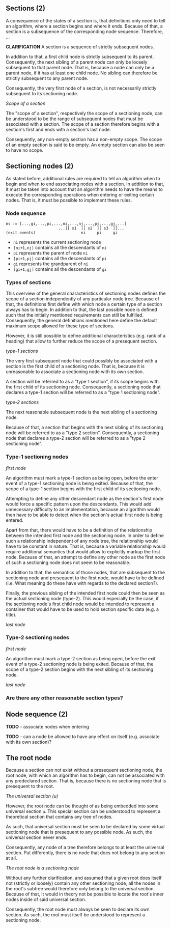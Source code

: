 
<!-- ======================================================================= -->
## Sections (2)

A consequence of the states of a section is, that definitions only need to
tell an algorithm, where a section begins and where it ends. Because of that,
a section is a subsequence of the corresponding node sequence. Therefore, ...

**CLARIFICATION** A section is a sequence of strictly subsequent nodes.

In addition to that, a first child node is strictly subsequent to its parent.
Consequently, the next sibling of a parent node can only be loosely subsequent
to that parent node. That is, because a node can only be a parent node, if it
has at least one child node. No sibling can therefore be strictly subsequent
to any parent node.

Consequently, the very first node of a section, is not necessarily strictly
subsequent to its sectioning node.

*Scope of a section*

The "scope of a section", respectively the scope of a sectioning node, can be
understood to be the range of subsequent nodes that must be associated with a
section. The scope of a section therefore begins with a section's first and
ends with a section's last node.

Consequently, any non-empty section has a non-empty scope. The scope of an empty
section is said to be empty. An empty section can also be seen to have no scope.

<!-- ======================================================================= -->
## Sectioning nodes (2)

As stated before, additional rules are required to tell an algorithm when to
begin and when to end associating nodes with a section. In addition to that,
it must be taken into account that an algorithm needs to have the means to
execute the corresponding operations when entering or exiting certain nodes.
That is, it must be possible to implement these rules.

### Node sequence

```
ns := [...,gi,...,pi,...,ni,...,nj,...,pj,...,gj,...]
                       ...][ s1  ][ s2  ][ s3  ][...
(exit events)                    ni     pi     gi
```

* `ni` represents the current sectioning node
* `[ni+1,nj]` contains all the descendants of `ni`
* `pi` represents the parent of node `ni`
* `[pi+1,pj]` contains all the descendants of `pi`
* `gi` represents the grandparent of `ni`
* `[gi+1,gj]` contains all the descendants of `gi`

### Types of sections

This overview of the general characteristics of sectioning nodes defines the
scope of a section independently of any particular node tree. Because of that,
the definitions first define with which node a certain type of a section always
has to begin. In addition to that, the last possible node is defined such that
the initially mentioned requirements can still be fulfilled. Consequently, the
general definitions mentioned here define the default maximum scope allowed for
these type of sections.

However, it is still possible to define additional characteristics (e.g. rank
of a heading) that allow to further reduce the scope of a presequent section.

*type-1 sections*

The very first subsequent node that could possibly be associated with a section
is the first child of a sectioning node. That is, because it is unreasonable to
associate a sectioning node with its own section.

A section will be referred to as a "type 1 section", if its scope begins with
the first child of its sectioning node. Consequently, a sectioning node that
declares a type-1 section will be referred to as a "type 1 sectioning node".

*type-2 sections*

The next reasonable subsequent node is the next sibling of a sectioning node.

Because of that, a section that begins with the next sibling of its sectioning
node will be referred to as a "type 2 section". Consequently, a sectioning node
that declares a type-2 section will be referred to as a "type 2 sectioning node".

### Type-1 sectioning nodes

*first node*

An algorithm must mark a type-1 section as being open, before the enter event
of a type-1 sectioning node is being exited. Because of that, the scope of a
type-1 section begins with the first child of its sectioning node.

Attempting to define any other descendant node as the section's first node
would force a specific pattern upon the descendants. This would add unnecessary
difficulty to an implementation, because an algorithm would then have to be able
to detect when the section's actual first node is being entered.

Apart from that, there would have to be a definition of the relationship
between the intended first node and the sectioning node. In order to define
such a relationship independent of any node tree, the relationship would have
to be constant in nature. That is, because a variable relationship would require
additional semantics that would allow to explicitly markup the first node.
Because of that, an attempt to define any other node as the first node of such a
sectioning node does not seem to be reasonable.

In addition to that, the semantics of those nodes, that are subsequent to the
sectioning node and presequent to the first node, would have to be defined (i.e.
What meaning do these have with regards to the declared section?).

Finally, the previous sibling of the intended first node could then be seen as
the actual sectioning node (type-2). This would especially be the case, if the
sectioning node's first child node would be intended to represent a container
that would have to be used to hold section specific data (e.g. a title).

*last node*

### Type-2 sectioning nodes

*first node*

An algorithm must mark a type-2 section as being open, before the exit event of
a type-2 sectioning node is being exited. Because of that, the scope of a type-2
section begins with the next sibling of its sectioning node.

*last node*

### Are there any other reasonable section types?

<!-- ======================================================================= -->
## Node sequence (2)

**TODO** - 
associate nodes when entering

**TODO** -
can a node be allowed to have any effect on itself
(e.g. associate with its own section)?

<!-- ======================================================================= -->
## The root node

Because a section can not exist without a presequent sectioning node, the root
node, with which an algorithm has to begin, can not be associated with any
predeclared section. That is, because there is no sectioning node that is
presequent to the root.

*The universal section (u)*

However, the root node can be thought of as being embedded into some universal
section `u`. This special section can be understood to represent a theoretical
section that contains any tree of nodes.

As such, that universal section must be seen to be declared by some virtual
sectioning node that is presequent to any possible node. As such, the universal
section never ends.

Consequently, any node of a tree therefore belongs to at least the universal
section. Put differently, there is no node that does not belong to any section
at all.

*The root node is a sectioning node*

Without any further clarification, and assumed that a given root does itself
not (strictly or loosely) contain any other sectioning node, all the nodes in
the root's subtree would therefore only belong to the universal section.
Because of that, it would in theory not be possible to locate the root's inner
nodes inside of said universal section.

Consequently, the root node must always be seen to declare its own section.
As such, the root must itself be understood to represent a sectioning node.
